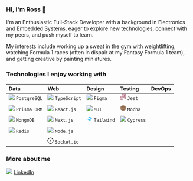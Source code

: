 ### Hi, I'm Ross 👋

I'm an Enthusiastic Full-Stack Developer with a background in Electronics and Embedded Systems, eager to explore new technologies, connect with my peers, and push myself to learn.

My interests include working up a sweat in the gym with weightlifting, watching Formula 1 races (often in dispair at my Fantasy Formula 1 team), and getting creative by painting miniatures.

### Technologies I enjoy working with
| Data | Web | Design | Testing | DevOps |
| :--- | :--- | :--- | :--- | :--- |
| <img width="16px" src="https://cdn.jsdelivr.net/gh/devicons/devicon/icons/postgresql/postgresql-original.svg" />  `PostgreSQL` | <img width="16px" src="https://cdn.jsdelivr.net/gh/devicons/devicon/icons/typescript/typescript-original.svg" />  `TypeScript` | <img width="16px" src="https://cdn.jsdelivr.net/gh/devicons/devicon/icons/figma/figma-original.svg" />  `Figma`| <img width="16px" src="https://raw.githubusercontent.com/devicons/devicon/2ae2a900d2f041da66e950e4d48052658d850630/icons/jest/jest-plain.svg" /> `Jest` |
| | | 
| <img width="16px" src="https://www.svgrepo.com/show/374002/prisma.svg" />  `Prisma ORM` | <img width="16px" src="https://cdn.jsdelivr.net/gh/devicons/devicon/icons/react/react-original.svg" />  `React.js` | <img width="16px" src="https://mui.com/static/logo.png" />  `MUI` | <img width="16px" src="https://raw.githubusercontent.com/devicons/devicon/2ae2a900d2f041da66e950e4d48052658d850630/icons/mocha/mocha-plain.svg" /> `Mocha` |
| | | 
| <img width="16px" src="https://cdn.jsdelivr.net/gh/devicons/devicon/icons/mongodb/mongodb-original.svg" />  `MongoDB` | <img width="16px" src="https://files.raycast.com/4dnlt8m2mcb98bzc4zb8pggc4csi" />  `Next.js` | <img width="16px" src="https://raw.githubusercontent.com/devicons/devicon/2ae2a900d2f041da66e950e4d48052658d850630/icons/tailwindcss/tailwindcss-plain.svg" />  `Tailwind` | <img width="16px" src="https://asset.jarombek.com/logos/cypress.png" />  `Cypress` 
| | | 
| <img width="16px" src="https://cdn.jsdelivr.net/gh/devicons/devicon/icons/redis/redis-original.svg" />  `Redis` | <img width="16px" src="https://seeklogo.com/images/N/nodejs-logo-FBE122E377-seeklogo.com.png" />  `Node.js` |  |
| | | 
| | <img width="16px" src="https://raw.githubusercontent.com/devicons/devicon/2ae2a900d2f041da66e950e4d48052658d850630/icons/socketio/socketio-original.svg" />  `Socket.io` | 

### More about me
<img width="16px" src="https://camo.githubusercontent.com/603c4b5be183feb62c872b2507be983d63148742c5746554777656b5d8d4df4e/68747470733a2f2f63646e2e6a7364656c6976722e6e65742f67682f64657669636f6e732f64657669636f6e2f69636f6e732f6c696e6b6564696e2f6c696e6b6564696e2d6f726967696e616c2e737667" /> [LinkedIn](https://www.linkedin.com/in/rossllewellyn/)

